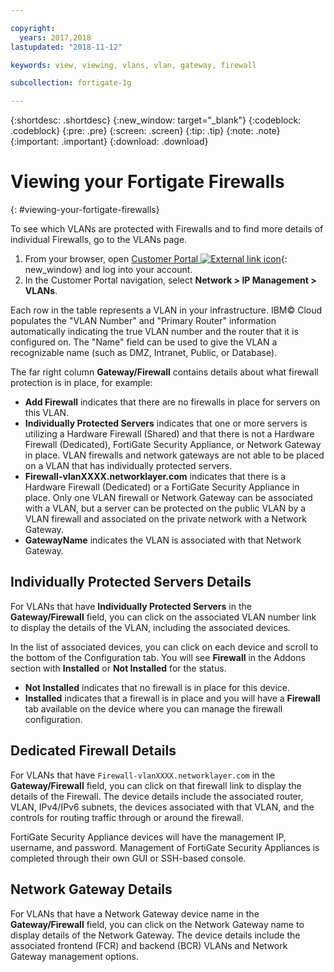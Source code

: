 ```yaml
---

copyright:
  years: 2017,2018
lastupdated: "2018-11-12"

keywords: view, viewing, vlans, vlan, gateway, firewall

subcollection: fortigate-1g

---
```


{:shortdesc: .shortdesc}
{:new_window: target="_blank"}
{:codeblock: .codeblock}
{:pre: .pre}
{:screen: .screen}
{:tip: .tip}
{:note: .note}
{:important: .important}
{:download: .download}

# Viewing your Fortigate Firewalls
{: #viewing-your-fortigate-firewalls}

To see which VLANs are protected with Firewalls and to find more details of individual Firewalls, go to the VLANs page.

1. From your browser, open [Customer Portal ![External link icon](../../icons/launch-glyph.svg "External link icon")](https://control.softlayer.com/){: new_window} and log into your account.
2. In the Customer Portal navigation, select **Network > IP Management > VLANs**.

Each row in the table represents a VLAN in your infrastructure. IBM© Cloud populates the "VLAN Number" and "Primary Router" information automatically indicating the true VLAN number and the router that it is configured on. The "Name" field can be used to give the VLAN a recognizable name (such as DMZ, Intranet, Public, or Database).

The far right column **Gateway/Firewall** contains details about what firewall protection is in place, for example:

* **Add Firewall** indicates that there are no firewalls in place for servers on this VLAN.
* **Individually Protected Servers** indicates that one or more servers is utilizing a Hardware Firewall (Shared) and that there is not a Hardware Firewall (Dedicated), FortiGate Security Appliance, or Network Gateway in place. VLAN firewalls and network gateways are not able to be placed on a VLAN that has individually protected servers.
* **Firewall-vlanXXXX.networklayer.com** indicates that there is a Hardware Firewall (Dedicated) or a FortiGate Security Appliance in place. Only one VLAN firewall or Network Gateway can be associated with a VLAN, but a server can be protected on the public VLAN by a VLAN firewall and associated on the private network with a Network Gateway.
* **GatewayName** indicates the VLAN is associated with that Network Gateway.

## Individually Protected Servers Details

For VLANs that have **Individually Protected Servers** in the **Gateway/Firewall** field, you can click on the associated VLAN number link to display the details of the VLAN, including the associated devices.

In the list of associated devices, you can click on each device and scroll to the bottom of the Configuration tab. You will see **Firewall** in the Addons section with **Installed** or **Not Installed** for the status.

* **Not Installed** indicates that no firewall is in place for this device.
* **Installed** indicates that a firewall is in place and you will have a **Firewall** tab available on the device where you can manage the firewall configuration.

## Dedicated Firewall Details

For VLANs that have `Firewall-vlanXXXX.networklayer.com` in the **Gateway/Firewall** field, you can click on that firewall link to display the details of the Firewall. The device details include the associated router, VLAN, IPv4/IPv6 subnets, the devices associated with that VLAN, and the controls for routing traffic through or around the firewall.

FortiGate Security Appliance devices will have the management IP, username, and password.  Management of FortiGate Security Appliances is completed through their own GUI or SSH-based console.

## Network Gateway Details

For VLANs that have a Network Gateway device name in the **Gateway/Firewall** field, you can click on the Network Gateway name to display details of the Network Gateway. The device details include the associated frontend (FCR) and backend (BCR) VLANs and Network Gateway management options.
